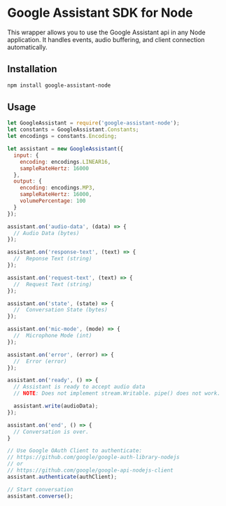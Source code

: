 # Google Assistant SDK for Node

This wrapper allows you to use the Google Assistant api in any Node application.
It handles events, audio buffering, and client connection automatically.

## Installation
```sh
npm install google-assistant-node
```

## Usage
```js
let GoogleAssistant = require('google-assistant-node');
let constants = GoogleAssistant.Constants;
let encodings = constants.Encoding;

let assistant = new GoogleAssistant({
  input: {
    encoding: encodings.LINEAR16,
    sampleRateHertz: 16000
  },
  output: {
    encoding: encodings.MP3,
    sampleRateHertz: 16000,
    volumePercentage: 100
  }
});

assistant.on('audio-data', (data) => {
  // Audio Data (bytes)
});

assistant.on('response-text', (text) => {
  //  Reponse Text (string)
});

assistant.on('request-text', (text) => {
  //  Request Text (string)
});

assistant.on('state', (state) => {
  //  Conversation State (bytes)
});

assistant.on('mic-mode', (mode) => {
  //  Microphone Mode (int)
});

assistant.on('error', (error) => {
  //  Error (error)
});

assistant.on('ready', () => {
  // Assistant is ready to accept audio data
  // NOTE: Does not implement stream.Writable. pipe() does not work.

  assistant.write(audioData);
});

assistant.on('end', () => {
  // Conversation is over. 
}

// Use Google OAuth Client to authenticate: 
// https://github.com/google/google-auth-library-nodejs 
// or
// https://github.com/google/google-api-nodejs-client
assistant.authenticate(authClient);

// Start conversation
assistant.converse();
```

